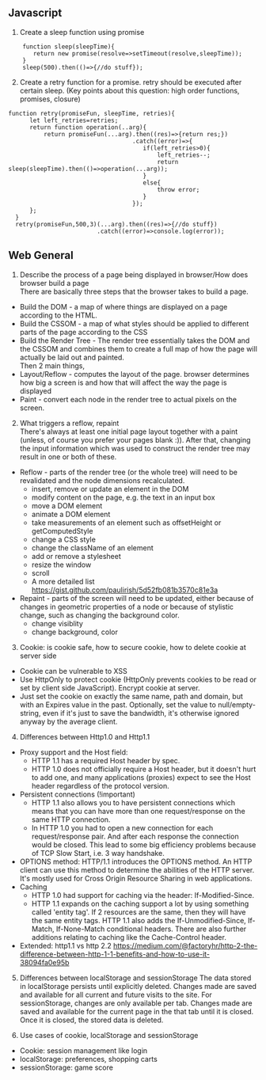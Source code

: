 ## Javascript

1. Create a sleep function using promise  
```
    function sleep(sleepTime){  
       return new promise(resolve=>setTimeout(resolve,sleepTime));  
    }  
    sleep(500).then(()=>{//do stuff});  
```    
2. Create a retry function for a promise. retry should be executed after certain sleep. (Key points about this question: high order functions, promises, closure)  
```
function retry(promiseFun, sleepTime, retries){  
      let left_retries=retries;  
      return function operation(..arg){  
          return promiseFun(...arg).then((res)=>{return res;})  
                                   .catch((error)=>{  
                                      if(left_retries>0){  
                                          left_retries--;
                                          return sleep(sleepTime).then(()=>operation(...arg));  
                                      }  
                                      else{  
                                          throw error;  
                                      }  
                                   });  
      };  
  }  
  retry(promiseFun,500,3)(...arg).then((res)=>{//do stuff})  
                         .catch((error)=>console.log(error));  
  ``` 
 ## Web General  
   
 1. Describe the process of a page being displayed in browser/How does browser build a page  
    There are basically three steps that the browser takes to build a page.  
  - Build the DOM - a map of where things are displayed on a page according to the HTML.   
  - Build the CSSOM - a map of what styles should be applied to different parts of the page according to the CSS  
  - Build the Render Tree - The render tree essentially takes the DOM and the CSSOM and combines them to create a full map of how the page will actually be laid out and painted.  
    Then 2 main things,
- Layout/Reflow - computes the layout of the page. browser determines how big a screen is and how that will affect the way the page is displayed  
- Paint - convert each node in the render tree to actual pixels on the screen.  
  
 2. What triggers a reflow, repaint  
    There's always at least one initial page layout together with a paint (unless, of course you prefer your pages blank :)). After that, changing the input information which was used to construct the render tree may result in one or both of these.  
- Reflow - parts of the render tree (or the whole tree) will need to be revalidated and the node dimensions recalculated. 
  - insert, remove or update an element in the DOM
  - modify content on the page, e.g. the text in an input box
  - move a DOM element
  - animate a DOM element
  - take measurements of an element such as offsetHeight or getComputedStyle
  - change a CSS style
  - change the className of an element
  - add or remove a stylesheet
  - resize the window
  - scroll
  - A more detailed list https://gist.github.com/paulirish/5d52fb081b3570c81e3a
- Repaint - parts of the screen will need to be updated, either because of changes in geometric properties of a node or because of stylistic change, such as changing the background color. 
  - change visiblity
  - change background, color
  
3. Cookie: is cookie safe, how to secure cookie, how to delete cookie at server side
- Cookie can be vulnerable to XSS
- Use HttpOnly to protect cookie (HttpOnly prevents cookies to be read or set by client side JavaScript). Encrypt cookie at server.
- Just set the cookie on exactly the same name, path and domain, but with an Expires value in the past. Optionally, set the value to null/empty-string, even if it's just to save the bandwidth, it's otherwise ignored anyway by the average client.

4. Differences between Http1.0 and Http1.1
- Proxy support and the Host field:
  - HTTP 1.1 has a required Host header by spec.
  - HTTP 1.0 does not officially require a Host header, but it doesn't hurt to add one, and many applications (proxies) expect to see the Host header regardless of the protocol version.
- Persistent connections (!important)
  - HTTP 1.1 also allows you to have persistent connections which means that you can have more than one request/response on the same HTTP connection.
  - In HTTP 1.0 you had to open a new connection for each request/response pair. And after each response the connection would be closed. This lead to some big efficiency problems because of TCP Slow Start, i.e. 3 way handshake.
- OPTIONS method: HTTP/1.1 introduces the OPTIONS method. An HTTP client can use this method to determine the abilities of the HTTP server. It's mostly used for Cross Origin Resource Sharing in web applications.
- Caching
  - HTTP 1.0 had support for caching via the header: If-Modified-Since.
  - HTTP 1.1 expands on the caching support a lot by using something called 'entity tag'. If 2 resources are the same, then they will have the same entity tags. HTTP 1.1 also adds the If-Unmodified-Since, If-Match, If-None-Match conditional headers. There are also further additions relating to caching like the Cache-Control header.
- Extended: http1.1 vs http 2.2 https://medium.com/@factoryhr/http-2-the-difference-between-http-1-1-benefits-and-how-to-use-it-38094fa0e95b
  
5. Differences between localStorage and sessionStorage
The data stored in localStorage persists until explicitly deleted. Changes made are saved and available for all current and future visits to the site.
For sessionStorage, changes are only available per tab. Changes made are saved and available for the current page in the that tab until it is closed. Once it is closed, the stored data is deleted.

6. Use cases of cookie, localStorage and sessionStorage
- Cookie: session management like login
- localStorage: preferences, shopping carts
- sessionStorage: game score
